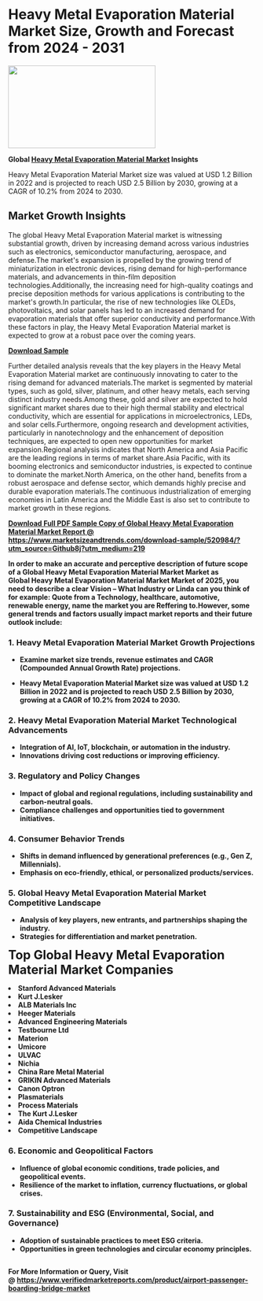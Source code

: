 <H1>Heavy Metal Evaporation Material Market Size, Growth and Forecast from 2024 - 2031</H1><img class="aligncenter size-medium wp-image-584254" src="https://thirdeyenews.in/wp-content/uploads/2024/09/Global-Market-Research-300x168.jpeg" alt="" width="300" height="168" /><p><strong>Global&nbsp;<a href="https://www.marketsizeandtrends.com/download-sample/520984/?utm_source=Github8j?utm_medium=219">Heavy Metal Evaporation Material Market</a> Insights</strong></p><p>Heavy Metal Evaporation Material Market size was valued at USD 1.2 Billion in 2022 and is projected to reach USD 2.5 Billion by 2030, growing at a CAGR of 10.2% from 2024 to 2030.</p><p><h2>Market Growth Insights</h2> <p>The global Heavy Metal Evaporation Material market is witnessing substantial growth, driven by increasing demand across various industries such as electronics, semiconductor manufacturing, aerospace, and defense.The market's expansion is propelled by the growing trend of miniaturization in electronic devices, rising demand for high-performance materials, and advancements in thin-film deposition technologies.Additionally, the increasing need for high-quality coatings and precise deposition methods for various applications is contributing to the market's growth.In particular, the rise of new technologies like OLEDs, photovoltaics, and solar panels has led to an increased demand for evaporation materials that offer superior conductivity and performance.With these factors in play, the Heavy Metal Evaporation Material market is expected to grow at a robust pace over the coming years.</p> <p><strong><a href="#">Download Sample</a></strong></p> <p>Further detailed analysis reveals that the key players in the Heavy Metal Evaporation Material market are continuously innovating to cater to the rising demand for advanced materials.The market is segmented by material types, such as gold, silver, platinum, and other heavy metals, each serving distinct industry needs.Among these, gold and silver are expected to hold significant market shares due to their high thermal stability and electrical conductivity, which are essential for applications in microelectronics, LEDs, and solar cells.Furthermore, ongoing research and development activities, particularly in nanotechnology and the enhancement of deposition techniques, are expected to open new opportunities for market expansion.Regional analysis indicates that North America and Asia Pacific are the leading regions in terms of market share.Asia Pacific, with its booming electronics and semiconductor industries, is expected to continue to dominate the market.North America, on the other hand, benefits from a robust aerospace and defense sector, which demands highly precise and durable evaporation materials.The continuous industrialization of emerging economies in Latin America and the Middle East is also set to contribute to market growth in these regions.</p> <p><strong><a href="#"></p><p><span class=""><strong>Download Full PDF Sample Copy of Global Heavy Metal Evaporation Material Market Report</strong> @ <a href="https://www.marketsizeandtrends.com/download-sample/520984/?utm_source=Github8j?utm_medium=219" target="_blank">https://www.marketsizeandtrends.com/download-sample/520984/?utm_source=Github8j?utm_medium=219</a></span></p><p>In order to make an accurate and perceptive description of future scope of a Global&nbsp;Heavy Metal Evaporation Material Market Market as Global&nbsp;Heavy Metal Evaporation Material Market Market of 2025, you need to describe a clear Vision &ndash; What Industry or Linda can you think of for example: Quote from a Technology, healthcare, automotive, renewable energy, name the market you are Reffering to.However, some general trends and factors usually impact market reports and their future outlook include:</p><h3>1.&nbsp;<strong>Heavy Metal Evaporation Material Market Growth Projections</strong></h3><ul><li>Examine market size trends, revenue estimates and CAGR (Compounded Annual Growth Rate) projections.</li><li><p>Heavy Metal Evaporation Material Market size was valued at USD 1.2 Billion in 2022 and is projected to reach USD 2.5 Billion by 2030, growing at a CAGR of 10.2% from 2024 to 2030.</p></li></ul><h3>2.&nbsp;<strong>Heavy Metal Evaporation Material Market Technological Advancements</strong></h3><ul><li>Integration of AI, IoT, blockchain, or automation in the industry.</li><li>Innovations driving cost reductions or improving efficiency.</li></ul><h3>3.&nbsp;<strong>Regulatory and Policy Changes</strong></h3><ul><li>Impact of global and regional regulations, including sustainability and carbon-neutral goals.</li><li>Compliance challenges and opportunities tied to government initiatives.</li></ul><h3>4.&nbsp;<strong>Consumer Behavior Trends</strong></h3><ul><li>Shifts in demand influenced by generational preferences (e.g., Gen Z, Millennials).</li><li>Emphasis on eco-friendly, ethical, or personalized products/services.</li></ul><h3>5.&nbsp;<strong>Global Heavy Metal Evaporation Material Market Competitive Landscape</strong></h3><ul><li>Analysis of key players, new entrants, and partnerships shaping the industry.</li><li>Strategies for differentiation and market penetration.</li></ul><p data-pm-slice="1 1 []"><span style="color: inherit; font-family: inherit; font-size: 25px;">Top Global Heavy Metal Evaporation Material Market Companies</span></p><div class="" data-test-id=""><p><li>Stanford Advanced Materials</li><li> Kurt J.Lesker</li><li> ALB Materials Inc</li><li> Heeger Materials</li><li> Advanced Engineering Materials</li><li> Testbourne Ltd</li><li> Materion</li><li> Umicore</li><li> ULVAC</li><li> Nichia</li><li> China Rare Metal Material</li><li> GRIKIN Advanced Materials</li><li> Canon Optron</li><li> Plasmaterials</li><li> Process Materials</li><li> The Kurt J.Lesker</li><li> Aida Chemical Industries</li><li> Competitive Landscape</li></p></div><h3>6.&nbsp;<strong>Economic and Geopolitical Factors</strong></h3><ul><li>Influence of global economic conditions, trade policies, and geopolitical events.</li><li>Resilience of the market to inflation, currency fluctuations, or global crises.</li></ul><h3>7.&nbsp;<strong>Sustainability and ESG (Environmental, Social, and Governance)</strong></h3><ul><li>Adoption of sustainable practices to meet ESG criteria.</li><li>Opportunities in green technologies and circular economy principles.</li></ul><h2><strong style="font-size: 14px;">For More Information or Query, Visit @&nbsp;</strong><a style="background-color: #ffffff; font-size: 14px;" href="https://www.marketsizeandtrends.com/report/heavy-metal-evaporation-material-market/" target="_blank">https://www.verifiedmarketreports.com/product/airport-passenger-boarding-bridge-market</a></h2>